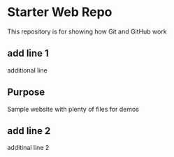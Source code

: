 # Starter Web Repo

This repository is for showing how Git and GitHub work

## add line 1
additional line

## Purpose

Sample website with plenty of files for demos

## add line 2
additinal line 2
